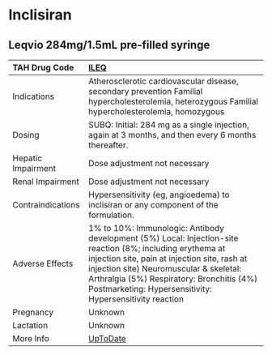 # Inclisiran

## Leqvio 284mg/1.5mL pre-filled syringe

| TAH Drug Code      | [ILEQ](https://www.tahsda.org.tw/drugs/hissearch.php?drug_code=ILEQ)                                                                                                                                                                                                                                          |
|:-------------------|:--------------------------------------------------------------------------------------------------------------------------------------------------------------------------------------------------------------------------------------------------------------------------------------------------------------|
| Indications        | Atherosclerotic cardiovascular disease, secondary prevention Familial hypercholesterolemia, heterozygous Familial hypercholesterolemia, homozygous                                                                                                                                                            |
| Dosing             | SUBQ: Initial: 284 mg as a single injection, again at 3 months, and then every 6 months thereafter.                                                                                                                                                                                                           |
| Hepatic Impairment | Dose adjustment not necessary                                                                                                                                                                                                                                                                                 |
| Renal Impairment   | Dose adjustment not necessary                                                                                                                                                                                                                                                                                 |
| Contraindications  | Hypersensitivity (eg, angioedema) to inclisiran or any component of the formulation.                                                                                                                                                                                                                          |
| Adverse Effects    | 1% to 10%: Immunologic: Antibody development (5%) Local: Injection-site reaction (8%; including erythema at injection site, pain at injection site, rash at injection site) Neuromuscular & skeletal: Arthralgia (5%) Respiratory: Bronchitis (4%) Postmarketing: Hypersensitivity: Hypersensitivity reaction |
| Pregnancy          | Unknown                                                                                                                                                                                                                                                                                                       |
| Lactation          | Unknown                                                                                                                                                                                                                                                                                                       |
| More Info          | [UpToDate](https://www.uptodate.com/contents/inclisiran-drug-information)                                                                                                                                                                                                                                     |

